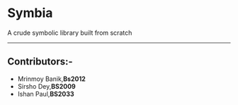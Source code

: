 # Symbia
A crude symbolic library built from scratch
_______
## Contributors:-
* Mrinmoy Banik,**Bs2012**
* Sirsho Dey,**BS2009**
* Ishan Paul,**BS2033**
